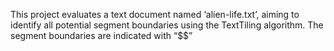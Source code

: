 This project evaluates a text document named ‘alien-life.txt’, aiming to identify all potential segment boundaries using the TextTiling algorithm. The segment boundaries are indicated with “$$”